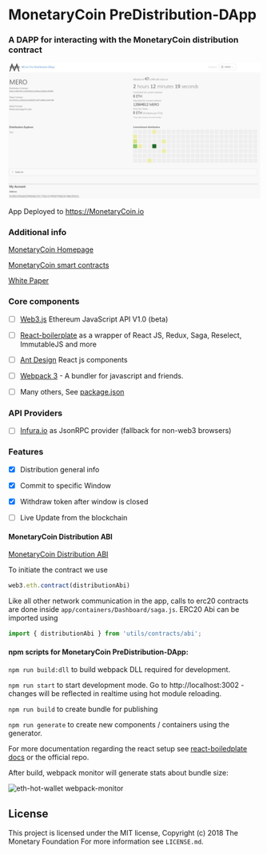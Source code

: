 # MonetaryCoin PreDistribution-DApp

### A DAPP for interacting with the MonetaryCoin distribution contract

![MonetaryCoin Distribution DAPP](https://github.com/Monetary-Foundation/PreDistribution-DApp/raw/master/docs/images/MonetaryCoin_distribution.jpg)

App Deployed to https://MonetaryCoin.io
### Additional info

[MonetaryCoin Homepage](https://MonetaryCoin.org)

[MonetaryCoin smart contracts](https://github.com/Monetary-Foundation/MonetaryCoin)

[White Paper](https://github.com/Monetary-Foundation/MonetaryCoin-White-Paper/blob/master/Monetary%20Protocol%20Whitepaper.pdf)


### Core components

- [ ] [Web3.js](https://github.com/ethereum/web3.js/) Ethereum JavaScript API V1.0 (beta)
- [ ] [React-boilerplate](https://github.com/react-boilerplate/react-boilerplate) as a wrapper of React JS, Redux, Saga, Reselect, ImmutableJS and more
- [ ] [Ant Design](https://github.com/ant-design/ant-design) React js components
- [ ] [Webpack 3](https://github.com/webpack/webpack) - A bundler for javascript and friends.
- [ ] Many others, See [package.json](https://github.com/PaulLaux/eth-hot-wallet/blob/master/package.json)


### API Providers

- [ ] [Infura.io](https://infura.io/) as JsonRPC provider (fallback for non-web3 browsers)


### Features

- [x] Distribution general info
- [x] Commit to specific Window 
- [x] Withdraw token after window is closed
- [ ] Live Update from the blockchain


#### MonetaryCoin Distribution ABI
[MonetaryCoin Distribution ABI](https://github.com/Monetary-Foundation/PreDistribution-DApp/blob/master/app/utils/contracts/abi.js)

To initiate the contract we use
```javascript
web3.eth.contract(distributionAbi)
```


Like all other network communication in the app, calls to erc20 contracts are done inside `app/containers/Dashboard/saga.js`.
ERC20 Abi can be imported using 
```javascript
import { distributionAbi } from 'utils/contracts/abi';
```



#### npm scripts for MonetaryCoin PreDistribution-DApp:

`npm run build:dll` to build webpack DLL required for development.

`npm run start` to start development mode. Go to http://localhost:3002 - changes will be reflected in realtime using hot module reloading.

`npm run build` to create bundle for publishing

`npm run generate` to create new components / containers using the generator.

For more documentation regarding the react setup see [react-boiledplate docs](https://eth-hot-wallet.com/docs/react-boilerplate/) or the official repo.

After build, webpack monitor will generate stats about bundle size:


![eth-hot-wallet webpack-monitor](https://paullaux.github.io/eth-hot-wallet/docs/images/webpack-monitor.JPG)

## License

This project is licensed under the MIT license, Copyright (c) 2018 The Monetary Foundation For more information see `LICENSE.md`.

